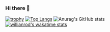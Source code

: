 ### Hi there 👋
[![trophy](https://github-profile-trophy.vercel.app/?username=takechiyo-19940627)](https://github.com/ryo-ma/github-profile-trophy)
[![Top Langs](https://github-readme-stats.vercel.app/api/top-langs/?username=takechiyo-19940627&layout=compact)](https://github.com/anuraghazra/github-readme-stats)
![Anurag's GitHub stats](https://github-readme-stats.vercel.app/api?username=takechiyo19940627&count_private=true)
[![willianrod's wakatime stats](https://github-readme-stats.vercel.app/api/wakatime?username=takechiyo-19940627)](https://github.com/anuraghazra/github-readme-stats)

<!--
**takechiyo-19940627/takechiyo-19940627** is a ✨ _special_ ✨ repository because its `README.md` (this file) appears on your GitHub profile.

Here are some ideas to get you started:

- 🔭 I’m currently working on ...
- 🌱 I’m currently learning ...
- 👯 I’m looking to collaborate on ...
- 🤔 I’m looking for help with ...
- 💬 Ask me about ...
- 📫 How to reach me: ...
- 😄 Pronouns: ...
- ⚡ Fun fact: ...
-->
